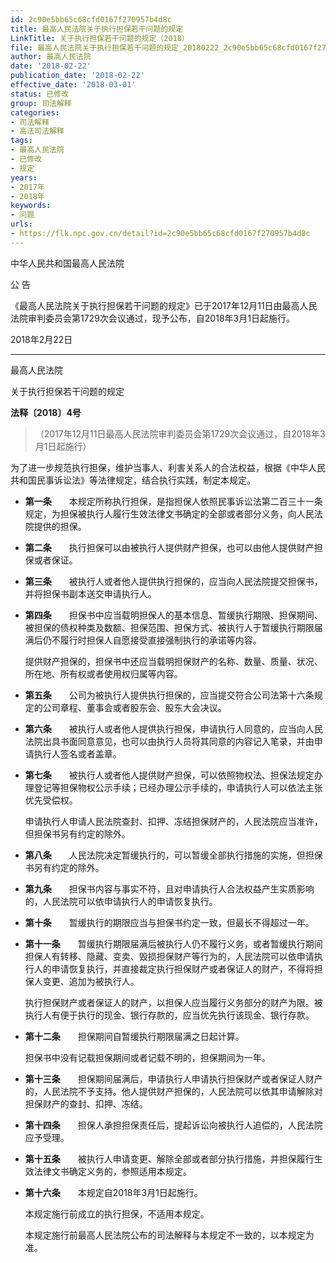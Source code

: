 ```yaml
---
id: 2c90e5bb65c68cfd0167f270957b4d8c
title: 最高人民法院关于执行担保若干问题的规定
LinkTitle: 关于执行担保若干问题的规定（2018）
file: 最高人民法院关于执行担保若干问题的规定_20180222_2c90e5bb65c68cfd0167f270957b4d8c.docx
author: 最高人民法院
date: '2018-02-22'
publication_date: '2018-02-22'
effective_date: '2018-03-01'
status: 已修改
group: 司法解释
categories:
- 司法解释
- 高法司法解释
tags:
- 最高人民法院
- 已修改
- 规定
years:
- 2017年
- 2018年
keywords:
- 问题
urls:
- https://flk.npc.gov.cn/detail?id=2c90e5bb65c68cfd0167f270957b4d8c
---
```


中华人民共和国最高人民法院

公 告

《最高人民法院关于执行担保若干问题的规定》已于2017年12月11日由最高人民法院审判委员会第1729次会议通过，现予公布，自2018年3月1日起施行。

2018年2月22日

---

最高人民法院

关于执行担保若干问题的规定

**法释〔2018〕4号**

> （2017年12月11日最高人民法院审判委员会第1729次会议通过，自2018年3月1日起施行）

为了进一步规范执行担保，维护当事人、利害关系人的合法权益，根据《中华人民共和国民事诉讼法》等法律规定，结合执行实践，制定本规定。

- **第一条**　　本规定所称执行担保，是指担保人依照民事诉讼法第二百三十一条规定，为担保被执行人履行生效法律文书确定的全部或者部分义务，向人民法院提供的担保。

- **第二条**　　执行担保可以由被执行人提供财产担保，也可以由他人提供财产担保或者保证。

- **第三条**　　被执行人或者他人提供执行担保的，应当向人民法院提交担保书，并将担保书副本送交申请执行人。

- **第四条**　　担保书中应当载明担保人的基本信息、暂缓执行期限、担保期间、被担保的债权种类及数额、担保范围、担保方式、被执行人于暂缓执行期限届满后仍不履行时担保人自愿接受直接强制执行的承诺等内容。

  提供财产担保的，担保书中还应当载明担保财产的名称、数量、质量、状况、所在地、所有权或者使用权归属等内容。

- **第五条**　　公司为被执行人提供执行担保的，应当提交符合公司法第十六条规定的公司章程、董事会或者股东会、股东大会决议。

- **第六条**　　被执行人或者他人提供执行担保，申请执行人同意的，应当向人民法院出具书面同意意见，也可以由执行人员将其同意的内容记入笔录，并由申请执行人签名或者盖章。

- **第七条**　　被执行人或者他人提供财产担保，可以依照物权法、担保法规定办理登记等担保物权公示手续；已经办理公示手续的，申请执行人可以依法主张优先受偿权。

  申请执行人申请人民法院查封、扣押、冻结担保财产的，人民法院应当准许，但担保书另有约定的除外。

- **第八条**　　人民法院决定暂缓执行的，可以暂缓全部执行措施的实施，但担保书另有约定的除外。

- **第九条**　　担保书内容与事实不符，且对申请执行人合法权益产生实质影响的，人民法院可以依申请执行人的申请恢复执行。

- **第十条**　　暂缓执行的期限应当与担保书约定一致，但最长不得超过一年。

- **第十一条**　　暂缓执行期限届满后被执行人仍不履行义务，或者暂缓执行期间担保人有转移、隐藏、变卖、毁损担保财产等行为的，人民法院可以依申请执行人的申请恢复执行，并直接裁定执行担保财产或者保证人的财产，不得将担保人变更、追加为被执行人。

  执行担保财产或者保证人的财产，以担保人应当履行义务部分的财产为限。被执行人有便于执行的现金、银行存款的，应当优先执行该现金、银行存款。

- **第十二条**　　担保期间自暂缓执行期限届满之日起计算。

  担保书中没有记载担保期间或者记载不明的，担保期间为一年。

- **第十三条**　　担保期间届满后，申请执行人申请执行担保财产或者保证人财产的，人民法院不予支持。他人提供财产担保的，人民法院可以依其申请解除对担保财产的查封、扣押、冻结。

- **第十四条**　　担保人承担担保责任后，提起诉讼向被执行人追偿的，人民法院应予受理。

- **第十五条**　　被执行人申请变更、解除全部或者部分执行措施，并担保履行生效法律文书确定义务的，参照适用本规定。

- **第十六条**　　本规定自2018年3月1日起施行。

  本规定施行前成立的执行担保，不适用本规定。

  本规定施行前最高人民法院公布的司法解释与本规定不一致的，以本规定为准。
